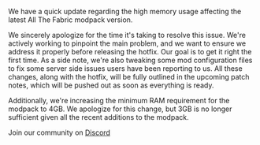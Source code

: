 We have a quick update regarding the high memory usage affecting the latest All The Fabric modpack version.

We sincerely apologize for the time it's taking to resolve this issue. We're actively working to pinpoint the main problem, and we want to ensure we address it properly before releasing the hotfix. Our goal is to get it right the first time. As a side note, we're also tweaking some mod configuration files to fix some server side issues users have been reporting to us. All these changes, along with the hotfix, will be fully outlined in the upcoming patch notes, which will be pushed out as soon as everything is ready.

Additionally, we're increasing the minimum RAM requirement for the modpack to 4GB. We apologize for this change, but 3GB is no longer sufficient given all the recent additions to the modpack.

Join our community on [Discord](https://discord.ampznetwork.com)
